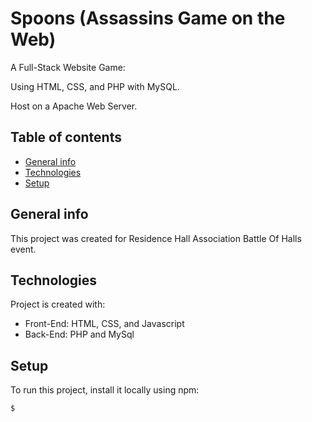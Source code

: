 # Spoons (Assassins Game on the Web)

A Full-Stack Website Game:

Using HTML, CSS, and PHP with MySQL.

Host on a Apache Web Server.

## Table of contents
* [General info](#general-info)
* [Technologies](#technologies)
* [Setup](#setup)

## General info
This project was created for Residence Hall Association Battle Of Halls event.
	
## Technologies
Project is created with:
* Front-End: HTML, CSS, and Javascript
* Back-End: PHP and MySql
	
## Setup
To run this project, install it locally using npm:

```
$
```
